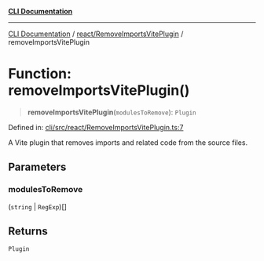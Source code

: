 [**CLI Documentation**](../../../README.md)

***

[CLI Documentation](../../../README.md) / [react/RemoveImportsVitePlugin](../README.md) / removeImportsVitePlugin

# Function: removeImportsVitePlugin()

> **removeImportsVitePlugin**(`modulesToRemove`): `Plugin`

Defined in: [cli/src/react/RemoveImportsVitePlugin.ts:7](https://github.com/stonemjs/cli/blob/a8ddb59abbd77ddb2870c689c0c7e80297d24c5a/src/react/RemoveImportsVitePlugin.ts#L7)

A Vite plugin that removes imports and related code from the source files.

## Parameters

### modulesToRemove

(`string` \| `RegExp`)[]

## Returns

`Plugin`

